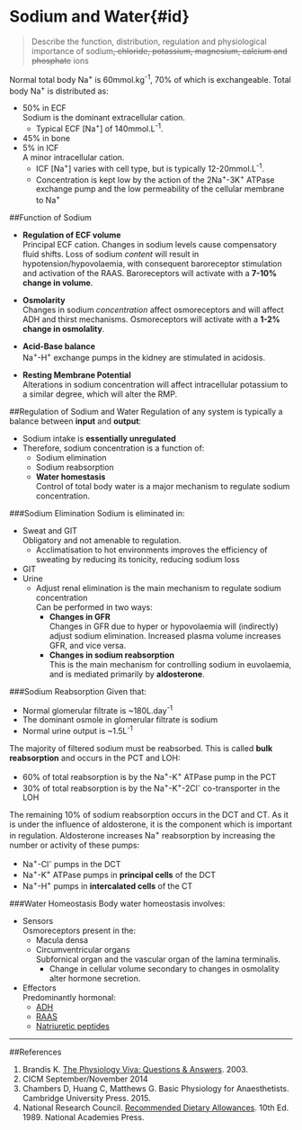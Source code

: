# Sodium and Water{#id}
> Describe the function, distribution, regulation and physiological importance of sodium~~, chloride, potassium, magnesium, calcium and phosphate~~ ions

Normal total body Na<sup>+</sup> is 60mmol.kg<sup>-1</sup>, 70% of which is exchangeable. Total body Na<sup>+</sup> is distributed as:
* 50% in ECF  
Sodium is the dominant extracellular cation.
  * Typical ECF [Na<sup>+</sup>] of 140mmol.L<sup>-1</sup>.
* 45% in bone
* 5% in ICF  
A minor intracellular cation.  
  * ICF [Na<sup>+</sup>] varies with cell type, but is typically 12-20mmol.L<sup>-1</sup>.
  * Concentration is kept low by the action of the 2Na<sup>+</sup>-3K<sup>+</sup> ATPase exchange pump and the low permeability of the cellular membrane to Na<sup>+</sup>



##Function of Sodium
* **Regulation of ECF volume**  
  Principal ECF cation. Changes in sodium levels cause compensatory fluid shifts. Loss of sodium *content* will result in hypotension/hypovolaemia, with consequent baroreceptor stimulation and activation of the RAAS. Baroreceptors will activate with a **7-10% change in volume**.

* **Osmolarity**  
  Changes in sodium *concentration* affect osmoreceptors and will affect ADH and thirst mechanisms. Osmoreceptors will activate with a **1-2% change in osmolality**.
* **Acid-Base balance**  
  Na<sup>+</sup>-H<sup>+</sup> exchange pumps in the kidney are stimulated in acidosis.

* **Resting Membrane Potential**  
Alterations in sodium concentration will affect intracellular potassium to a similar degree, which will alter the RMP.

##Regulation of Sodium and Water
Regulation of any system is typically a balance between **input** and **output**:
* Sodium intake is **essentially unregulated**
* Therefore, sodium concentration is a function of:
	* Sodium elimination
	* Sodium reabsorption
	* **Water homestasis**  
	Control of total body water is a major mechanism to regulate sodium concentration.


###Sodium Elimination
Sodium is eliminated in:
* Sweat and GIT  
Obligatory and not amenable to regulation.
  * Acclimatisation to hot environments improves the efficiency of sweating by reducing its tonicity, reducing sodium loss
* GIT
* Urine  
	* Adjust renal elimination is the main mechanism to regulate sodium concentration  
	Can be performed in two ways:
		* **Changes in GFR**  
		Changes in GFR due to hyper or hypovolaemia will (indirectly) adjust sodium elimination. Increased plasma volume increases GFR, and vice versa.
		* **Changes in sodium reabsorption**  
		This is the main mechanism for controlling sodium in euvolaemia, and is mediated primarily by **aldosterone**.


###Sodium Reabsorption
Given that:
* Normal glomerular filtrate is ~180L.day<sup>-1</sup> 
* The dominant osmole in glomerular filtrate is sodium
* Normal urine output is ~1.5L<sup>-1</sup>


The majority of filtered sodium must be reabsorbed. This is called **bulk reabsorption** and occurs in the PCT and LOH:
* 60% of total reabsorption is by the Na<sup>+</sup>-K<sup>+</sup> ATPase pump in the PCT
* 30% of total reabsorption is by the Na<sup>+</sup>-K<sup>+</sup>-2Cl<sup>-</sup> co-transporter in the LOH


The remaining 10% of sodium reabsorption occurs in the DCT and CT. As it is under the influence of aldosterone, it is the component which is important in regulation. Aldosterone increases Na<sup>+</sup> reabsorption by increasing the number or activity of these pumps:
* Na<sup>+</sup>-Cl<sup>-</sup> pumps in the DCT
* Na<sup>+</sup>-K<sup>+</sup> ATPase pumps in **principal cells** of the DCT
* Na<sup>+</sup>-H<sup>+</sup> pumps in **intercalated cells** of the CT


###Water Homeostasis
Body water homeostasis involves:
* Sensors  
Osmoreceptors present in the:
	* Macula densa  
	* Circumventricular organs  
	Subfornical organ and the vascular organ of the lamina terminalis.
		* Change in cellular volume secondary to changes in osmolality alter hormone secretion.
* Effectors  
Predominantly hormonal:
	* [ADH](pituitary_and_hypothalamus.md#pit)  
	* [RAAS](endocrine_functions_of_the_kidney.md#raas)
	* [Natriuretic peptides](adrenal-hormones.md#min)


---
##References
1. Brandis K. [The Physiology Viva: Questions & Answers](http://www.anaesthesiamcq.com/vivabook.php). 2003.
2. CICM September/November 2014
3. Chambers D, Huang C, Matthews G. Basic Physiology for Anaesthetists. Cambridge University Press. 2015.
4. National Research Council. [Recommended Dietary Allowances](https://www.nap.edu/catalog/1349/recommended-dietary-allowances-10th-edition). 10th Ed. 1989. National Academies Press.